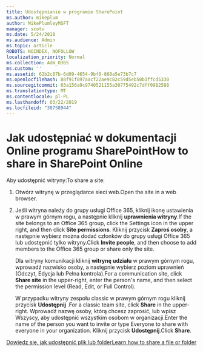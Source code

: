 ```yaml
---
title: Udostępnianie w programie SharePoint
ms.author: mikeplum
author: MikePlumleyMSFT
manager: scotv
ms.date: 5/24/2018
ms.audience: Admin
ms.topic: article
ROBOTS: NOINDEX, NOFOLLOW
localization_priority: Normal
ms.collection: Adm_O365
ms.custom: ''
ms.assetid: 62b2c87b-6d09-4654-9bf0-868a5e73b7c7
ms.openlocfilehash: 88f91f897aacf22ae9c82c59d5eb50b3ffcd5330
ms.sourcegitcommit: 03a156a9c9740521155a30775492c7dff0982588
ms.translationtype: MT
ms.contentlocale: pl-PL
ms.lasthandoff: 03/22/2019
ms.locfileid: "30758944"
---
```

# <a name="how-to-share-in-sharepoint-online"></a><span data-ttu-id="5e6ae-102">Jak udostępniać w dokumentacji Online programu SharePoint</span><span class="sxs-lookup"><span data-stu-id="5e6ae-102">How to share in SharePoint Online</span></span>

<span data-ttu-id="5e6ae-103">Aby udostępnić witryny:</span><span class="sxs-lookup"><span data-stu-id="5e6ae-103">To share a site:</span></span>
  
1. <span data-ttu-id="5e6ae-104">Otwórz witrynę w przeglądarce sieci web.</span><span class="sxs-lookup"><span data-stu-id="5e6ae-104">Open the site in a web browser.</span></span>
    
2. <span data-ttu-id="5e6ae-105">Jeśli witryna należy do grupy usługi Office 365, kliknij ikonę ustawienia w prawym górnym rogu, a następnie kliknij **uprawnienia witryny**.</span><span class="sxs-lookup"><span data-stu-id="5e6ae-105">If the site belongs to an Office 365 group, click the Settings icon in the upper right, and then click **Site permissions**.</span></span> <span data-ttu-id="5e6ae-106">Kliknij przycisk **Zaproś osoby**, a następnie wybierz można dodać członków do grupy usługi Office 365 lub udostępnić tylko witryny.</span><span class="sxs-lookup"><span data-stu-id="5e6ae-106">Click **Invite people**, and then choose to add members to the Office 365 group or share only the site.</span></span> 
    
    <span data-ttu-id="5e6ae-107">Dla witryny komunikacji kliknij **witrynę udziału** w prawym górnym rogu, wprowadź nazwisko osoby, a następnie wybierz poziom uprawnień (Odczyt, Edycja lub Pełna kontrola).</span><span class="sxs-lookup"><span data-stu-id="5e6ae-107">For a communication site, click **Share site** in the upper-right, enter the person's name, and then select the permission level (Read, Edit, or Full Control).</span></span> 
    
    <span data-ttu-id="5e6ae-108">W przypadku witryny zespołu classic w prawym górnym rogu kliknij przycisk **Udostępnij** .</span><span class="sxs-lookup"><span data-stu-id="5e6ae-108">For a classic team site, click **Share** in the upper-right.</span></span> <span data-ttu-id="5e6ae-109">Wprowadź nazwę osoby, którą chcesz zaprosić, lub wpisz Wszyscy, aby udostępnić wszystkim osobom w organizacji.</span><span class="sxs-lookup"><span data-stu-id="5e6ae-109">Enter the name of the person you want to invite or type Everyone to share with everyone in your organization.</span></span> <span data-ttu-id="5e6ae-110">Kliknij przycisk **Udostępnij**.</span><span class="sxs-lookup"><span data-stu-id="5e6ae-110">Click **Share**.</span></span>
    
[<span data-ttu-id="5e6ae-111">Dowiedz się, jak udostępnić plik lub folder</span><span class="sxs-lookup"><span data-stu-id="5e6ae-111">Learn how to share a file or folder</span></span>](https://go.microsoft.com/fwlink/?linkid=511430)
  

